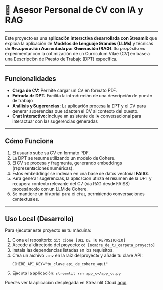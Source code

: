 # 📄 Asesor Personal de CV con IA y RAG

---

Este proyecto es una **aplicación interactiva desarrollada con Streamlit** que explora la aplicación de **Modelos de Lenguaje Grandes (LLMs)** y técnicas de **Recuperación Aumentada por Generación (RAG)**. Su propósito es experimentar con la optimización de un Currículum Vitae (CV) en base a una Descripción de Puesto de Trabajo (DPT) específica.

---

## Funcionalidades

* **Carga de CV:** Permite cargar un CV en formato PDF.
* **Entrada de DPT:** Facilita la introducción de una descripción de puesto de trabajo.
* **Análisis y Sugerencias:** La aplicación procesa la DPT y el CV para generar sugerencias que adapten el CV al contexto del puesto.
* **Chat Interactivo:** Incluye un asistente de IA conversacional para interactuar con las sugerencias generadas.

---

## Cómo Funciona

1.  El usuario sube su CV en formato PDF.
2.  La DPT se resume utilizando un modelo de Cohere.
3.  El CV se procesa y fragmenta, generando embeddings (representaciones numéricas).
4.  Estos embeddings se indexan en una base de datos vectorial **FAISS**.
5.  Para generar sugerencias, la aplicación utiliza el resumen de la DPT y recupera contexto relevante del CV (vía RAG desde FAISS), procesándolo con un LLM de Cohere.
6.  Se mantiene un historial para el chat, permitiendo conversaciones contextuales.

---


## Uso Local (Desarrollo)

Para ejecutar este proyecto en tu máquina:

1.  Clona el repositorio: `git clone [URL_DE_TU_REPOSITORIO]`
2.  Accede al directorio del proyecto: `cd [nombre_de_tu_carpeta_proyecto]`
3.  Instala las dependencias listadas en los requisitos.
4.  Crea un archivo `.env` en la raíz del proyecto y añade tu clave API:
    ```
    COHERE_API_KEY="tu_clave_api_de_cohere_aqui"
    ```
5.  Ejecuta la aplicación: `streamlit run app_cv/app_cv.py`

Puedes ver la aplicación desplegada en Streamlit Cloud [aquí](https://boostyourcv.streamlit.app/).